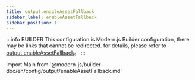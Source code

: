 ```yaml
---
title: output.enableAssetFallback
sidebar_label: enableAssetFallback
sidebar_position: 1
---
```


:::info BUILDER
This configuration is Modern.js Builder configuration, there may be links that cannot be redirected. for details, please refer to [output.enableAssetFallback](https://modernjs.dev/builder/zh/api/config-output.html#output-enableassetfallback)。
:::

import Main from '@modern-js/builder-doc/en/config/output/enableAssetFallback.md'

<Main />
